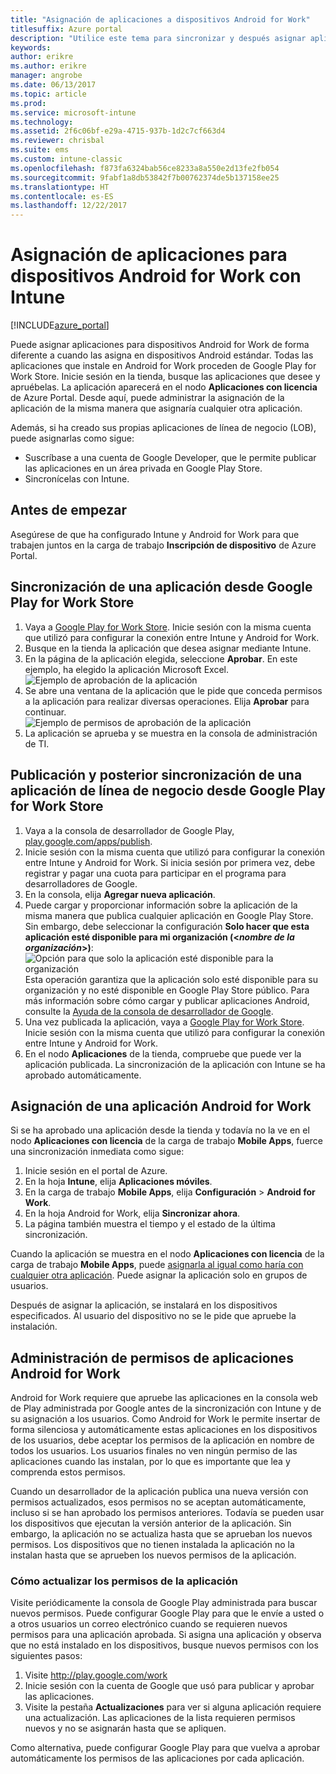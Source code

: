 ```yaml
---
title: "Asignación de aplicaciones a dispositivos Android for Work"
titlesuffix: Azure portal
description: "Utilice este tema para sincronizar y después asignar aplicaciones para dispositivos Android for Work desde Google Play for Work Store."
keywords: 
author: erikre
ms.author: erikre
manager: angrobe
ms.date: 06/13/2017
ms.topic: article
ms.prod: 
ms.service: microsoft-intune
ms.technology: 
ms.assetid: 2f6c06bf-e29a-4715-937b-1d2c7cf663d4
ms.reviewer: chrisbal
ms.suite: ems
ms.custom: intune-classic
ms.openlocfilehash: f873fa6324bab56ce8233a8a550e2d13fe2fb054
ms.sourcegitcommit: 9fabf1a8db53842f7b00762374de5b137158ee25
ms.translationtype: HT
ms.contentlocale: es-ES
ms.lasthandoff: 12/22/2017
---
```

# <a name="how-to-assign-apps-to-android-for-work-devices-with-intune"></a>Asignación de aplicaciones para dispositivos Android for Work con Intune

[!INCLUDE[azure_portal](./includes/azure_portal.md)]

Puede asignar aplicaciones para dispositivos Android for Work de forma diferente a cuando las asigna en dispositivos Android estándar. Todas las aplicaciones que instale en Android for Work proceden de Google Play for Work Store. Inicie sesión en la tienda, busque las aplicaciones que desee y apruébelas.
La aplicación aparecerá en el nodo **Aplicaciones con licencia** de Azure Portal. Desde aquí, puede administrar la asignación de la aplicación de la misma manera que asignaría cualquier otra aplicación.

Además, si ha creado sus propias aplicaciones de línea de negocio (LOB), puede asignarlas como sigue:
- Suscríbase a una cuenta de Google Developer, que le permite publicar las aplicaciones en un área privada en Google Play Store.
- Sincronícelas con Intune.

## <a name="before-you-start"></a>Antes de empezar

Asegúrese de que ha configurado Intune y Android for Work para que trabajen juntos en la carga de trabajo **Inscripción de dispositivo** de Azure Portal.

## <a name="synchronize-an-app-from-the-google-play-for-work-store"></a>Sincronización de una aplicación desde Google Play for Work Store

1. Vaya a [Google Play for Work Store](https://play.google.com/work). Inicie sesión con la misma cuenta que utilizó para configurar la conexión entre Intune y Android for Work.
2. Busque en la tienda la aplicación que desea asignar mediante Intune.
3. En la página de la aplicación elegida, seleccione **Aprobar**. En este ejemplo, ha elegido la aplicación Microsoft Excel.<br>
  ![Ejemplo de aprobación de la aplicación](media/approve.png)
4. Se abre una ventana de la aplicación que le pide que conceda permisos a la aplicación para realizar diversas operaciones. Elija **Aprobar** para continuar.<br>
  ![Ejemplo de permisos de aprobación de la aplicación](media/approve-app-permissions.png)
5. La aplicación se aprueba y se muestra en la consola de administración de TI.

## <a name="publish-then-synchronize-a-line-of-business-app-from-the-google-play-for-work-store"></a>Publicación y posterior sincronización de una aplicación de línea de negocio desde Google Play for Work Store

1. Vaya a la consola de desarrollador de Google Play, [play.google.com/apps/publish](https://play.google.com/apps/publish).
2. Inicie sesión con la misma cuenta que utilizó para configurar la conexión entre Intune y Android for Work. Si inicia sesión por primera vez, debe registrar y pagar una cuota para participar en el programa para desarrolladores de Google.
3. En la consola, elija **Agregar nueva aplicación**.
4. Puede cargar y proporcionar información sobre la aplicación de la misma manera que publica cualquier aplicación en Google Play Store. Sin embargo, debe seleccionar la configuración **Solo hacer que esta aplicación esté disponible para mi organización (<*nombre de la organización*>)**:<br>
  ![Opción para que solo la aplicación esté disponible para la organización](media/restrict.png)<br>
Esta operación garantiza que la aplicación solo esté disponible para su organización y no esté disponible en Google Play Store público.
Para más información sobre cómo cargar y publicar aplicaciones Android, consulte la [Ayuda de la consola de desarrollador de Google](https://support.google.com/googleplay/android-developer/answer/113469).
5. Una vez publicada la aplicación, vaya a [Google Play for Work Store](https://play.google.com/work). Inicie sesión con la misma cuenta que utilizó para configurar la conexión entre Intune y Android for Work.
6. En el nodo **Aplicaciones** de la tienda, compruebe que puede ver la aplicación publicada. La sincronización de la aplicación con Intune se ha aprobado automáticamente.

## <a name="assign-an-android-for-work-app"></a>Asignación de una aplicación Android for Work

Si se ha aprobado una aplicación desde la tienda y todavía no la ve en el nodo **Aplicaciones con licencia** de la carga de trabajo **Mobile Apps**, fuerce una sincronización inmediata como sigue:

1. Inicie sesión en el portal de Azure.
2. En la hoja **Intune**, elija **Aplicaciones móviles**.
3. En la carga de trabajo **Mobile Apps**, elija **Configuración** > **Android for Work**.
4. En la hoja Android for Work, elija **Sincronizar ahora**.
5. La página también muestra el tiempo y el estado de la última sincronización.

Cuando la aplicación se muestra en el nodo **Aplicaciones con licencia** de la carga de trabajo **Mobile Apps**, puede [asignarla al igual como haría con cualquier otra aplicación](/intune-azure/manage-apps/deploy-apps). Puede asignar la aplicación solo en grupos de usuarios.

Después de asignar la aplicación, se instalará en los dispositivos especificados. Al usuario del dispositivo no se le pide que apruebe la instalación.

## <a name="manage-android-for-work-app-permissions"></a>Administración de permisos de aplicaciones Android for Work
Android for Work requiere que apruebe las aplicaciones en la consola web de Play administrada por Google antes de la sincronización con Intune y de su asignación a los usuarios.  Como Android for Work le permite insertar de forma silenciosa y automáticamente estas aplicaciones en los dispositivos de los usuarios, debe aceptar los permisos de la aplicación en nombre de todos los usuarios.  Los usuarios finales no ven ningún permiso de las aplicaciones cuando las instalan, por lo que es importante que lea y comprenda estos permisos.

Cuando un desarrollador de la aplicación publica una nueva versión con permisos actualizados, esos permisos no se aceptan automáticamente, incluso si se han aprobado los permisos anteriores. Todavía se pueden usar los dispositivos que ejecutan la versión anterior de la aplicación. Sin embargo, la aplicación no se actualiza hasta que se aprueban los nuevos permisos. Los dispositivos que no tienen instalada la aplicación no la instalan hasta que se aprueben los nuevos permisos de la aplicación.

### <a name="how-to-update-app-permissions"></a>Cómo actualizar los permisos de la aplicación

Visite periódicamente la consola de Google Play administrada para buscar nuevos permisos. Puede configurar Google Play para que le envíe a usted o a otros usuarios un correo electrónico cuando se requieren nuevos permisos para una aplicación aprobada. Si asigna una aplicación y observa que no está instalado en los dispositivos, busque nuevos permisos con los siguientes pasos:

1. Visite http://play.google.com/work
2. Inicie sesión con la cuenta de Google que usó para publicar y aprobar las aplicaciones.
3. Visite la pestaña **Actualizaciones** para ver si alguna aplicación requiere una actualización.  Las aplicaciones de la lista requieren permisos nuevos y no se asignarán hasta que se apliquen.  

Como alternativa, puede configurar Google Play para que vuelva a aprobar automáticamente los permisos de las aplicaciones por cada aplicación. 



